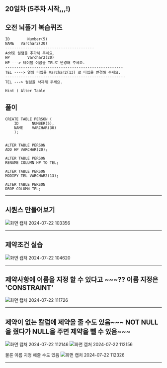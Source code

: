 ## 20일차 (5주차 시작,,,!)

## 오전 뇌풀기 복습퀴즈
```
﻿ID        Number(5)
NAME   Varchar2(30)
----------------------------------------
Add로 컬럼을 추가해 주세요.
HP        Varchar2(20)    
HP ---> 테이블 이름을 TEL로 변경해 주세요.
-----------------------------------------------------
TEL ----> 열의 타입을 Varchar2(13) 로 타입을 변경해 주세요.
------------------------------------------------------
TEL ---> 컬럼을 삭제해 주세요.

Hint ) Alter Table
```
## 풀이
```
CREATE TABLE PERSON (
    ID      NUMBER(5),
    NAME    VARCHAR(30)
    );
    

ALTER TABLE PERSON
ADD HP VARCHAR(20);

ALTER TABLE PERSON
RENAME COLUMN HP TO TEL;

ALTER TABLE PERSON
MODIFY TEL VARCHAR2(13);

ALTER TABLE PERSON
DROP COLUMN TEL;
```
***

## 시퀀스 만들어보기
![화면 캡처 2024-07-22 103356](https://github.com/user-attachments/assets/210c9074-81a8-4595-af48-32306ad151a9)
***

## 제약조건 실습
![화면 캡처 2024-07-22 104620](https://github.com/user-attachments/assets/79fa212d-37c7-43c5-b380-78270ede27aa)
***

## 제약사항에 이름을 지정 할 수 있다고 ~~~?? 이름 지정은 'CONSTRAINT'
![화면 캡처 2024-07-22 111726](https://github.com/user-attachments/assets/5aa637ee-e9a0-46b0-8159-681f26afd1ea)
***

## 제약이 없는 칼럼에 제약을 줄 수도 있음~~~ NOT NULL 을 줬다가 NULL을 주면 제약을 뺄 수 있음~~~
![화면 캡처 2024-07-22 112146](https://github.com/user-attachments/assets/ea426c4a-3a7c-4c92-9676-135fb1556baf)
![화면 캡처 2024-07-22 112156](https://github.com/user-attachments/assets/7f2da55c-4395-4565-997a-2b1259cde11a)



물론 이름 지정 해줄 수도 있음
![화면 캡처 2024-07-22 112326](https://github.com/user-attachments/assets/5900cb49-3414-4e7c-8adb-40958e95167c)
***







